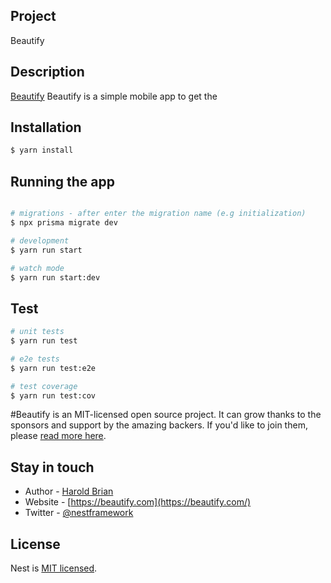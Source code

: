 ## Project
Beautify

## Description

[Beautify](https://beautify.com) Beautify is a simple mobile app to get the 

## Installation

```bash
$ yarn install
```

## Running the app

```bash

# migrations - after enter the migration name (e.g initialization)
$ npx prisma migrate dev

# development
$ yarn run start

# watch mode
$ yarn run start:dev
```

## Test

```bash
# unit tests
$ yarn run test

# e2e tests
$ yarn run test:e2e

# test coverage
$ yarn run test:cov
```

#Beautify is an MIT-licensed open source project. It can grow thanks to the sponsors and support by the amazing backers. If you'd like to join them, please [read more here](https://docs.nestjs.com/support).

## Stay in touch
- Author - [Harold Brian](https://beautify.com)
- Website - [https://beautify.com](https://beautify.com/)
- Twitter - [@nestframework](https://twitter.com/beautify)

## License

Nest is [MIT licensed](LICENSE).
